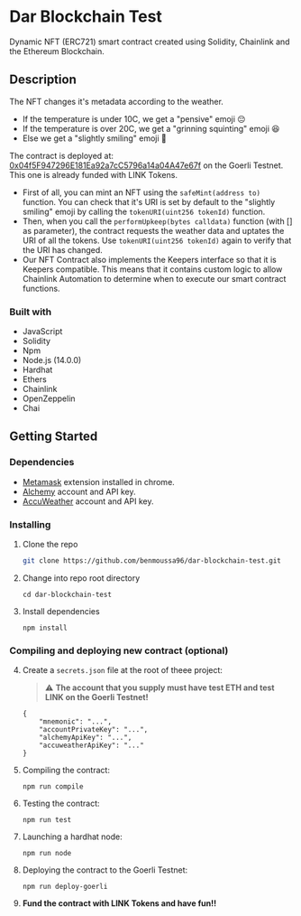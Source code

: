 # Dar Blockchain Test

Dynamic NFT (ERC721) smart contract created using Solidity, Chainlink and the Ethereum Blockchain.

## Description

The NFT changes it's metadata according to the weather.

- If the temperature is under 10C, we get a "pensive" emoji 😔
- If the temperature is over 20C, we get a "grinning squinting" emoji 😆
- Else we get a "slightly smiling" emoji 🙂

The contract is deployed at: [0x04f5F947296E181Ea92a7cC5796a14a04A47e67f](https://goerli.etherscan.io/address/0x04f5F947296E181Ea92a7cC5796a14a04A47e67f) on the Goerli Testnet. This one is already funded with LINK Tokens.

- First of all, you can mint an NFT using the `safeMint(address to)` function. You can check that it's URI is set by default to the "slightly smiling" emoji by calling the `tokenURI(uint256 tokenId)` function.
- Then, when you call the `performUpkeep(bytes calldata)` function (with [] as parameter), the contract requests the weather data and uptates the URI of all the tokens. Use `tokenURI(uint256 tokenId)` again to verify that the URI has changed.
- Our NFT Contract also implements the Keepers interface so that it is Keepers compatible. This means that it contains custom logic to allow Chainlink Automation to determine when to execute our smart contract functions.

### Built with

- JavaScript
- Solidity
- Npm
- Node.js (14.0.0)
- Hardhat
- Ethers
- Chainlink
- OpenZeppelin
- Chai

## Getting Started

### Dependencies

- [Metamask](https://metamask.io) extension installed in chrome.
- [Alchemy](https://alchemy.com) account and API key.
- [AccuWeather](https://developer.accuweather.com/) account and API key.

### Installing

1. Clone the repo

   ```sh
   git clone https://github.com/benmoussa96/dar-blockchain-test.git
   ```

2. Change into repo root directory

   ```
   cd dar-blockchain-test
   ```

3. Install dependencies

   ```
   npm install
   ```

### Compiling and deploying new contract (optional)

4.  Create a `secrets.json` file at the root of theee project:

    > :warning: **The account that you supply must have test ETH and test LINK on the Goerli Testnet!**

        {
            "mnemonic": "...",
            "accountPrivateKey": "...",
            "alchemyApiKey": "...",
            "accuweatherApiKey": "..."
        }

5.  Compiling the contract:

    ```
    npm run compile
    ```

6.  Testing the contract:

    ```
    npm run test
    ```

7.  Launching a hardhat node:

    ```
    npm run node
    ```

8.  Deploying the contract to the Goerli Testnet:

    ```
    npm run deploy-goerli
    ```

9.  **Fund the contract with LINK Tokens and have fun!!**
